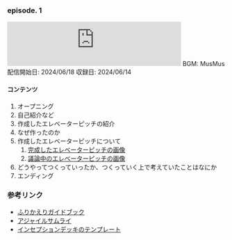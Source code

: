 ### episode. 1
<iframe src="https://podcasters.spotify.com/pod/show/572ili2aiig/embed/episodes/episode--1-e2l0td8/a-abc9649" height="102px" width="400px" frameborder="0" scrolling="no"></iframe>
BGM: MusMus  
配信開始日: 2024/06/18  
収録日: 2024/06/14

#### コンテンツ
1. オープニング
  1. 自己紹介など
2. 作成したエレベーターピッチの紹介
  1. なぜ作ったのか
  2. 作成したエレベーターピッチについて
     1.  [完成したエレベーターピッチの画像](./fixed_elevator_pitch.png)
     2.  [議論中のエレベーターピッチの画像](disscussing_elevator_pitch.png)
  3. どうやってつくっていったか、つくっていく上で考えていたことはなにか
3. エンディング

### 参考リンク
- [ふりかえりガイドブック](https://www.shoeisha.co.jp/book/detail/9784798168791)
- [アジャイルサムライ](https://shop.ohmsha.co.jp/shopdetail/000000001901/)
- [インセプションデッキのテンプレート](https://github.com/agile-samurai-ja/support)
